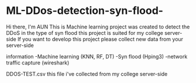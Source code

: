 # ML-DDos-detection-syn-flood-

Hi there, I'm AUN
This is Machine learning project was created to detect the DDoS in the type of syn flood 
this project is suited for my college server-side If you want to develop this project please collect new data from your server-side

information
-Machine learning (KNN, RF, DT)
-Syn flood (Hping3)
-network traffic capture (wireshark)


DDOS-TEST.csv this file i've collected from my college server-side
